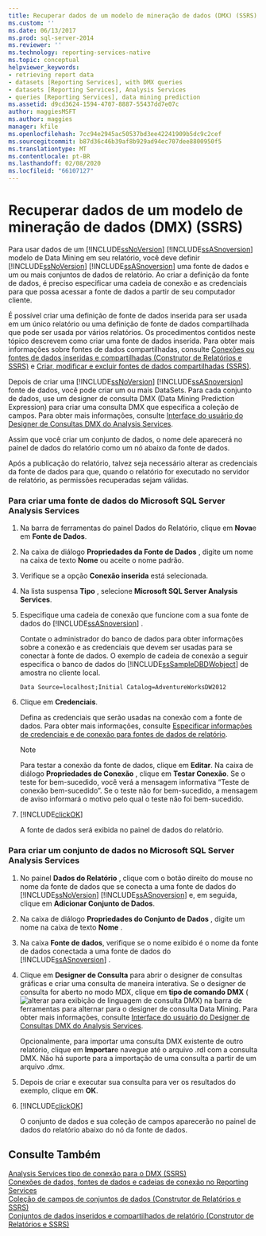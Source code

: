 ```yaml
---
title: Recuperar dados de um modelo de mineração de dados (DMX) (SSRS) | Microsoft Docs
ms.custom: ''
ms.date: 06/13/2017
ms.prod: sql-server-2014
ms.reviewer: ''
ms.technology: reporting-services-native
ms.topic: conceptual
helpviewer_keywords:
- retrieving report data
- datasets [Reporting Services], with DMX queries
- datasets [Reporting Services], Analysis Services
- queries [Reporting Services], data mining prediction
ms.assetid: d9cd3624-1594-4707-8887-55437dd7e07c
author: maggiesMSFT
ms.author: maggies
manager: kfile
ms.openlocfilehash: 7cc94e2945ac50537bd3ee42241909b5dc9c2cef
ms.sourcegitcommit: b87d36c46b39af8b929ad94ec707dee8800950f5
ms.translationtype: MT
ms.contentlocale: pt-BR
ms.lasthandoff: 02/08/2020
ms.locfileid: "66107127"
---
```

# <a name="retrieve-data-from-a-data-mining-model-dmx-ssrs"></a>Recuperar dados de um modelo de mineração de dados (DMX) (SSRS)
  Para usar dados de um [!INCLUDE[ssNoVersion](../../../includes/ssnoversion-md.md)] [!INCLUDE[ssASnoversion](../../../includes/ssasnoversion-md.md)] modelo de Data Mining em seu relatório, você deve definir [!INCLUDE[ssNoVersion](../../../includes/ssnoversion-md.md)] [!INCLUDE[ssASnoversion](../../../includes/ssasnoversion-md.md)] uma fonte de dados e um ou mais conjuntos de dados de relatório. Ao criar a definição da fonte de dados, é preciso especificar uma cadeia de conexão e as credenciais para que possa acessar a fonte de dados a partir de seu computador cliente.  
  
 É possível criar uma definição de fonte de dados inserida para ser usada em um único relatório ou uma definição de fonte de dados compartilhada que pode ser usada por vários relatórios. Os procedimentos contidos neste tópico descrevem como criar uma fonte de dados inserida. Para obter mais informações sobre fontes de dados compartilhadas, consulte [Conexões ou fontes de dados inseridas e compartilhadas &#40;Construtor de Relatórios e SSRS&#41;](../embedded-and-shared-data-connections-or-data-sources-report-builder-and-ssrs.md) e [Criar, modificar e excluir fontes de dados compartilhadas &#40;SSRS&#41;](create-modify-and-delete-shared-data-sources-ssrs.md).  
  
 Depois de criar uma [!INCLUDE[ssNoVersion](../../../includes/ssnoversion-md.md)] [!INCLUDE[ssASnoversion](../../../includes/ssasnoversion-md.md)] fonte de dados, você pode criar um ou mais DataSets. Para cada conjunto de dados, use um designer de consulta DMX (Data Mining Prediction Expression) para criar uma consulta DMX que especifica a coleção de campos. Para obter mais informações, consulte [Interface do usuário do Designer de Consultas DMX do Analysis Services](analysis-services-dmx-query-designer-user-interface.md).  
  
 Assim que você criar um conjunto de dados, o nome dele aparecerá no painel de dados do relatório como um nó abaixo da fonte de dados.  
  
 Após a publicação do relatório, talvez seja necessário alterar as credenciais da fonte de dados para que, quando o relatório for executado no servidor de relatório, as permissões recuperadas sejam válidas.  
  
### <a name="to-create-an-embedded-microsoft-sql-server-analysis-services-data-source"></a>Para criar uma fonte de dados do Microsoft SQL Server Analysis Services  
  
1.  Na barra de ferramentas do painel Dados do Relatório, clique em **Nova**e em **Fonte de Dados**.  
  
2.  Na caixa de diálogo **Propriedades da Fonte de Dados** , digite um nome na caixa de texto **Nome** ou aceite o nome padrão.  
  
3.  Verifique se a opção **Conexão inserida** está selecionada.  
  
4.  Na lista suspensa **Tipo** , selecione **Microsoft SQL Server Analysis Services**.  
  
5.  Especifique uma cadeia de conexão que funcione com a sua fonte de dados do [!INCLUDE[ssASnoversion](../../../includes/ssasnoversion-md.md)] .  
  
     Contate o administrador do banco de dados para obter informações sobre a conexão e as credenciais que devem ser usadas para se conectar à fonte de dados. O exemplo de cadeia de conexão a seguir especifica o banco de dados do [!INCLUDE[ssSampleDBDWobject](../../includes/sssampledbdwobject-md.md)] de amostra no cliente local.  
  
    ```  
    Data Source=localhost;Initial Catalog=AdventureWorksDW2012  
    ```  
  
6.  Clique em **Credenciais**.  
  
     Defina as credenciais que serão usadas na conexão com a fonte de dados. Para obter mais informações, consulte [Especificar informações de credenciais e de conexão para fontes de dados de relatório](../../integration-services/connection-manager/data-sources.md).  
  
    > [!NOTE]  
    >  Para testar a conexão da fonte de dados, clique em **Editar**. Na caixa de diálogo **Propriedades de Conexão** , clique em **Testar Conexão**. Se o teste for bem-sucedido, você verá a mensagem informativa “Teste de conexão bem-sucedido”. Se o teste não for bem-sucedido, a mensagem de aviso informará o motivo pelo qual o teste não foi bem-sucedido.  
  
7.  [!INCLUDE[clickOK](../../../includes/clickok-md.md)]  
  
     A fonte de dados será exibida no painel de dados do relatório.  
  
### <a name="to-create-a-dataset-for-a-microsoft-sql-server-analysis-services"></a>Para criar um conjunto de dados no Microsoft SQL Server Analysis Services  
  
1.  No painel **Dados do Relatório** , clique com o botão direito do mouse no nome da fonte de dados que se conecta a uma fonte de dados do [!INCLUDE[ssNoVersion](../../../includes/ssnoversion-md.md)] [!INCLUDE[ssASnoversion](../../../includes/ssasnoversion-md.md)] e, em seguida, clique em **Adicionar Conjunto de Dados**.  
  
2.  Na caixa de diálogo **Propriedades do Conjunto de Dados** , digite um nome na caixa de texto **Nome** .  
  
3.  Na caixa **Fonte de dados**, verifique se o nome exibido é o nome da fonte de dados conectada a uma fonte de dados do [!INCLUDE[ssASnoversion](../../../includes/ssasnoversion-md.md)] .  
  
4.  Clique em **Designer de Consulta** para abrir o designer de consultas gráficas e criar uma consulta de maneira interativa. Se o designer de consulta for aberto no modo MDX, clique em **tipo de comando DMX** (![alterar para exibição de linguagem de consulta DMX](../media/rsqdicon-commandtypedmx.gif "Alterar para a exibição de linguagem de consulta DMX")) na barra de ferramentas para alternar para o designer de consulta Data Mining. Para obter mais informações, consulte [Interface do usuário do Designer de Consultas DMX do Analysis Services](analysis-services-dmx-query-designer-user-interface.md).  
  
     Opcionalmente, para importar uma consulta DMX existente de outro relatório, clique em **Importar**e navegue até o arquivo .rdl com a consulta DMX. Não há suporte para a importação de uma consulta a partir de um arquivo .dmx.  
  
5.  Depois de criar e executar sua consulta para ver os resultados do exemplo, clique em **OK**.  
  
6.  [!INCLUDE[clickOK](../../../includes/clickok-md.md)]  
  
     O conjunto de dados e sua coleção de campos aparecerão no painel de dados do relatório abaixo do nó da fonte de dados.  
  
## <a name="see-also"></a>Consulte Também  
 [Analysis Services tipo de conexão para o DMX &#40;SSRS&#41;](analysis-services-connection-type-for-dmx-ssrs.md)   
 [Conexões de dados, fontes de dados e cadeias de conexão no Reporting Services](../data-connections-data-sources-and-connection-strings-in-reporting-services.md)   
 [Coleção de campos de conjuntos de dados &#40;Construtor de Relatórios e SSRS&#41;](dataset-fields-collection-report-builder-and-ssrs.md)   
 [Conjuntos de dados inseridos e compartilhados de relatório &#40;Construtor de Relatórios e SSRS&#41;](report-embedded-datasets-and-shared-datasets-report-builder-and-ssrs.md)  
  
  
